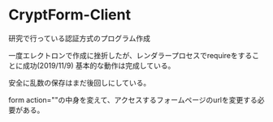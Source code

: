 # CryptForm-Client

研究で行っている認証方式のプログラム作成

一度エレクトロンで作成に挫折したが、レンダラープロセスでrequireをすることに成功(2019/11/9)
基本的な動作は完成している。

安全に乱数の保存はまだ後回しにしている。

form action=""の中身を変えて、アクセスするフォームページのurlを変更する必要がある。
